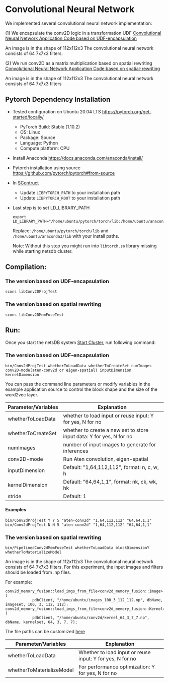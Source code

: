 # Convolutional Neural Network

We implemented several convolutional neural network implementation:

(1) We encapsulate the conv2D logic in a transformation UDF
[Convolutional Neural Network Application Code based on UDF-encapsulation](https://github.com/asu-cactus/netsdb/blob/master/src/tests/source/Conv2dProjTest.cc)

An image is in the shape of 112x112x3
The convolutional neural network consists of 64 7x7x3 filters.


(2) We run conv2D as a matrix multiplication based on spatial rewriting
[Convolutional Neural Network Application Code based on spatial-rewriting](https://github.com/asu-cactus/netsdb/blob/master/src/tests/source/PipelinedConv2dMemFuseTest.cc)

An image is in the shape of 112x112x3
The convolutional neural network consists of 64 7x7x3 filters

## Pytorch Dependency Installation

- Tested configuration on Ubuntu 20.04 LTS https://pytorch.org/get-started/locally/
    - PyTorch Build: Stable (1.10.2)
    - OS: Linux
    - Package: Source
    - Language: Python
    - Compute platform: CPU
- Install Anaconda https://docs.anaconda.com/anaconda/install/
- Pytorch installation using source https://github.com/pytorch/pytorch#from-source

- In [SContruct](https://github.com/asu-cactus/netsdb/blob/master/SConstruct)
    - Update `LIBPYTORCH_PATH` to your installation path 
    - Update `LIBPYTORCH_ROOT` to your installation path
- Last step is to set LD_LIBRARY_PATH
  ```
  export LD_LIBRARY_PATH="/home/ubuntu/pytorch/torch/lib:/home/ubuntu/anaconda3/lib:$LD_LIBRARY_PATH"
  ```
  Replace: `/home/ubuntu/pytorch/torch/lib` and `/home/ubuntu/anaconda3/lib` with your install paths.
  
  Note: Without this step you might run into `libtorch.so` library missing while starting netsdb cluster.


## Compilation:

### The version based on UDF-encapsulation 
```
scons libConv2DProjTest
```

### The version based on spatial rewriting
```
scons libConv2DMemFuseTest
```

## Run:

Once you start the netsDB system [Start Cluster](https://github.com/asu-cactus/netsdb/blob/master/README.md), run following command:

### The version based on UDF-encapsulation 

```
bin/Conv2dProjTest whetherToLoadData whetherToCreateSet numImages conv2D-mode(aten-conv2d or eigen-spatial) inputDimension kernelDimension
```

You can pass the command line parameters or modify variables in the example application source to control the block shape and the size of the word2vec layer.

| Parameter/Variables       | Explanation                                                          |
| ------------------------- |----------------------------------------------------------------------|
| whetherToLoadData         | whether to load input or reuse input: Y for yes, N for no            |
| whetherToCreateSet        | whether to create a new set to store input data: Y for yes, N for no |
| numImages                 | number of input images to generate for inferences                    |
| conv2D-mode               | Run Aten convolution, eigen-spatial                                  |
| inputDimension            | Default: "1,64,112,112", format: n, c, w, h                          |
| kernelDimension           | Default: "64,64,1,1", format: nk, ck, wk, hk                         |
| stride                    | Default: 1                                                           |

#### Examples
```
bin/Conv2dProjTest Y Y 5 "aten-conv2d" "1,64,112,112" "64,64,1,1"
bin/Conv2dProjTest N N 5 "aten-conv2d" "1,64,112,112" "64,64,1,1"
```

### The version based on spatial rewriting

```
bin/PipelinedConv2dMemFuseTest whetherToLoadData blockDimensionY whetherToMaterializeModel
```

An image is in the shape of 112x112x3
The convolutional neural network consists of 64 7x7x3 filters.
For this experiment, the input images and filters should be loaded from .np files.

For example:

```
conv2d_memory_fusion::load_imgs_from_file<conv2d_memory_fusion::Image>(
            pdbClient, "/home/ubuntu/images_100_3_112_112.np", dbName, imageset, 100, 3, 112, 112);
conv2d_memory_fusion::load_imgs_from_file<conv2d_memory_fusion::Kernel>(
            pdbClient, "/home/ubuntu/conv2d/kernel_64_3_7_7.np", dbName, kernelset, 64, 3, 7, 7);
```

The file paths can be customized [here](https://github.com/asu-cactus/netsdb/blob/master/src/tests/source/PipelinedConv2dMemFuseTest.cc)


| Parameter/Variables       | Explanation                                               |
| ------------------------- |-----------------------------------------------------------|
| whetherToLoadData         | Whether to load input or reuse input: Y for yes, N for no |
| whetherToMaterializeModel | For performance optimization: Y for yes, N for no         |


